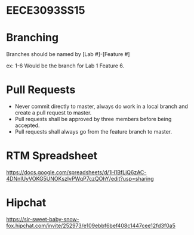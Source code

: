 # EECE3093SS15

Branching
================================================================================
Branches should be named by [Lab #]-[Feature #]

ex: 1-6 Would be the branch for Lab 1 Feature 6.

Pull Requests
================================================================================
- Never commit directly to master, always do work in a local branch and create a pull request to master.
- Pull requests shall be approved by three members before being accepted.
- Pull requests shall always go from the feature branch to master.

RTM Spreadsheet
================================================================================
https://docs.google.com/spreadsheets/d/1H1BfLjQ6zAC-4DNnIUyVOKG5UNOKszlvPWqP7czQOhY/edit?usp=sharing

Hipchat
================================================================================
https://sir-sweet-baby-snow-fox.hipchat.com/invite/252973/e109ebbf6bef408c1447cee12fd3f0a5
